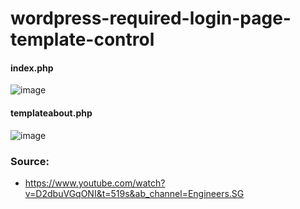 # wordpress-required-login-page-template-control

#### index.php
![image](https://user-images.githubusercontent.com/5538753/131340580-852e6379-13ce-4125-88de-1423511adce7.png)

#### templateabout.php
![image](https://user-images.githubusercontent.com/5538753/131341272-425ea02f-25b3-4f4a-8240-00dd032b50dc.png)


### Source:
 - https://www.youtube.com/watch?v=D2dbuVGqONI&t=519s&ab_channel=Engineers.SG
